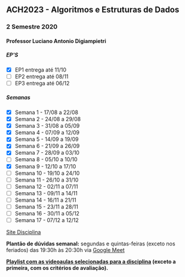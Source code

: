 ## ACH2023 - Algoritmos e Estruturas de Dados

### 2 Semestre 2020

#### Professor Luciano Antonio Digiampietri

##### EP'S

- [x] EP1 entrega até 11/10
- [ ] EP2 entrega até 08/11
- [ ] EP3 entrega até 06/12

##### Semanas

- [x] Semana 1 - 17/08 a 22/08
- [x] Semana 2 - 24/08 a 29/08
- [x] Semana 3 - 31/08 a 05/09
- [x] Semana 4 - 07/09 a 12/09
- [x] Semana 5 - 14/09 a 19/09
- [x] Semana 6 - 21/09 a 26/09
- [x] Semana 7 - 28/09 a 03/10
- [ ] Semana 8 - 05/10 a 10/10
- [x] Semana 9 - 12/10 a 17/10
- [ ] Semana 10 - 19/10 a 24/10
- [ ] Semana 11 - 26/10 a 31/10
- [ ] Semana 12 - 02/11 a 07/11
- [ ] Semana 13 - 09/11 a 14/11
- [ ] Semana 14 - 16/11 a 21/11
- [ ] Semana 15 - 23/11 a 28/11
- [ ] Semana 16 - 30/11 a 05/12
- [ ] Semana 17 - 07/12 a 12/12

[Site Disciplina](http://www.each.usp.br/digiampietri/ACH2023/)

<b>Plantão de dúvidas semanal:</b> segundas e quintas-feiras (exceto nos feriados) das 19:30h às
20:30h via [Google Meet](https://meet.google.com/qhz-aobi-cpj)

<b>[Playlist com as videoaulas selecionadas para a disciplina](https://www.youtube.com/playlist?list=PL_JAaU8k6DQXxJ_HL_kiy8_jXzGs6e6EH)<b>
(exceto a primeira, com os critérios de avaliação).
